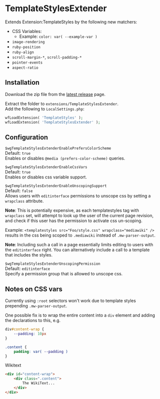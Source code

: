 # TemplateStylesExtender
Extends Extension:TemplateStyles by the following new matchers:

* CSS Variables:
  * Example: `color: var( --example-var )`
* `image-rendering`
* `ruby-position`
* `ruby-align`
* `scroll-margin-*`, `scroll-padding-*`
* `pointer-events`
* `aspect-ratio`

## Installation
Download the zip file from the [latest release](https://github.com/octfx/mediawiki-extensions-TemplateStylesExtender/releases/latest) page.

Extract the folder to `extensions/TemplateStylesExtender`.  
Add the following to `LocalSettings.php`:
```php
wfLoadExtension( 'TemplateStyles' );
wfLoadExtension( 'TemplateStylesExtender' );
```

## Configuration
`$wgTemplateStylesExtenderEnablePrefersColorScheme`  
Default: `true`  
Enables or disables `@media (prefers-color-scheme)` queries.

`$wgTemplateStylesExtenderEnableCssVars`  
Default: `true`  
Enables or disables css variable support.

`$wgTemplateStylesExtenderEnableUnscopingSupport`  
Default: `false`  
Allows users with `editinterface` permissions to unscope css by setting a `wrapclass` attribute.

**Note**: This is potentially expensive, as each templatestyles tag with `wrapclass` set, will attempt to look up the user of the current page revision, and check if this user has the permission to activate css un-scoping. 

Example:
`<templatestyles src="Foo/style.css" wrapclass="mediawiki" />` results in the css being scoped to `.mediawiki` instead of `.mw-parser-output`.

**Note**: Including such a call in a page essentially limits editing to users with the `editinterface` right. You can alternatively include a call to a template that includes the styles. 

`$wgTemplateStylesExtenderUnscopingPermission`  
Default: `editinterface`  
Specify a permission group that is allowed to unscope css.

## Notes on CSS vars
Currently using `:root` selectors won't work due to template styles prepending `.mw-parser-output`.

One possible fix is to wrap the entire content into a `div` element and adding the declarations to this, e.g.
```css
div#content-wrap {
	--padding: 10px
}

.content {
	padding: var( --padding )
}
```

Wikitext
```html
<div id="content-wrap">
	<div class=".content">
		The WikiText...
	</div>
</div>
```

